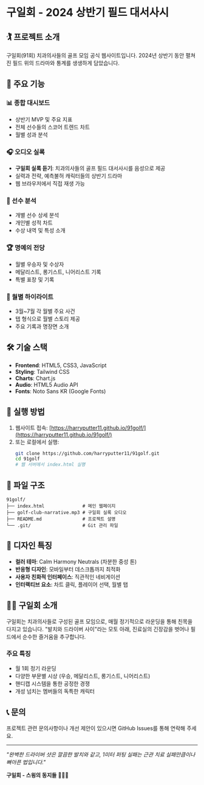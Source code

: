 # 구일회 - 2024 상반기 필드 대서사시

## 🏌️ 프로젝트 소개

구일회(91회) 치과의사들의 골프 모임 공식 웹사이트입니다. 2024년 상반기 동안 펼쳐진 필드 위의 드라마와 통계를 생생하게 담았습니다.

## 🎯 주요 기능

### 📊 종합 대시보드
- 상반기 MVP 및 주요 지표
- 전체 선수들의 스코어 트렌드 차트
- 월별 성과 분석

### 🎧 오디오 실록
- **구일회 실록 듣기**: 치과의사들의 골프 필드 대서사시를 음성으로 제공
- 실력과 전략, 예측불허 캐릭터들의 상반기 드라마
- 웹 브라우저에서 직접 재생 가능

### 👥 선수 분석
- 개별 선수 상세 분석
- 개인별 성적 차트
- 수상 내역 및 특성 소개

### 🏆 명예의 전당
- 월별 우승자 및 수상자
- 메달리스트, 롱기스트, 니어리스트 기록
- 특별 표창 및 기록

### 📅 월별 하이라이트
- 3월~7월 각 월별 주요 사건
- 탭 형식으로 월별 스토리 제공
- 주요 기록과 명장면 소개

## 🛠️ 기술 스택

- **Frontend**: HTML5, CSS3, JavaScript
- **Styling**: Tailwind CSS
- **Charts**: Chart.js
- **Audio**: HTML5 Audio API
- **Fonts**: Noto Sans KR (Google Fonts)

## 🚀 실행 방법

1. 웹사이트 접속: [https://harryputter11.github.io/91golf/](https://harryputter11.github.io/91golf/)
2. 또는 로컬에서 실행:
   ```bash
   git clone https://github.com/harryputter11/91golf.git
   cd 91golf
   # 웹 서버에서 index.html 실행
   ```

## 📁 파일 구조

```
91golf/
├── index.html              # 메인 웹페이지
├── golf-club-narrative.mp3 # 구일회 실록 오디오
├── README.md               # 프로젝트 설명
└── .git/                   # Git 관리 파일
```

## 🎨 디자인 특징

- **컬러 테마**: Calm Harmony Neutrals (차분한 중성 톤)
- **반응형 디자인**: 모바일부터 데스크톱까지 최적화
- **사용자 친화적 인터페이스**: 직관적인 네비게이션
- **인터랙티브 요소**: 차트 클릭, 플레이어 선택, 월별 탭

## 🏌️‍♂️ 구일회 소개

구일회는 치과의사들로 구성된 골프 모임으로, 매월 정기적으로 라운딩을 통해 친목을 다지고 있습니다. 
"발치와 드라이버 사이"라는 모토 아래, 진료실의 긴장감을 벗어나 필드에서 순수한 즐거움을 추구합니다.

### 주요 특징
- 월 1회 정기 라운딩
- 다양한 부문별 시상 (우승, 메달리스트, 롱기스트, 니어리스트)
- 핸디캡 시스템을 통한 공정한 경쟁
- 개성 넘치는 멤버들의 독특한 캐릭터

## 📞 문의

프로젝트 관련 문의사항이나 개선 제안이 있으시면 GitHub Issues를 통해 연락해 주세요.

---

*"완벽한 드라이버 샷은 깔끔한 발치와 같고, 1미터 퍼팅 실패는 근관 치료 실패만큼이나 뼈아픈 법입니다."*

**구일회 - 스윙의 동지들** 🏌️‍♂️⛳